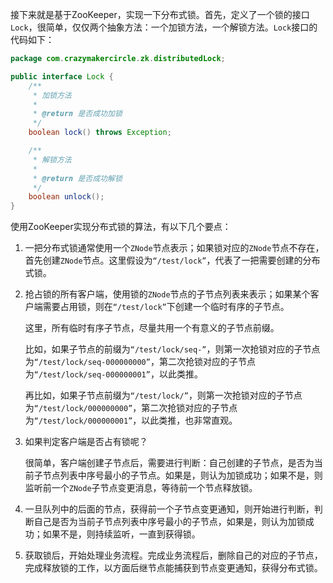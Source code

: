 
接下来就是基于ZooKeeper，实现一下分布式锁。首先，定义了一个锁的接口`Lock`，很简单，仅仅两个抽象方法：一个加锁方法，一个解锁方法。`Lock`接口的代码如下：

```java
package com.crazymakercircle.zk.distributedLock;

public interface Lock {
    /**
     * 加锁方法
     *
     * @return 是否成功加锁
     */
    boolean lock() throws Exception;

    /**
     * 解锁方法
     *
     * @return 是否成功解锁
     */
    boolean unlock();
}
```

使用ZooKeeper实现分布式锁的算法，有以下几个要点：

1. 一把分布式锁通常使用一个`ZNode`节点表示；如果锁对应的`ZNode`节点不存在，首先创建`ZNode`节点。这里假设为`“/test/lock”`，代表了一把需要创建的分布式锁。

2. 抢占锁的所有客户端，使用锁的`ZNode`节点的子节点列表来表示；如果某个客户端需要占用锁，则在`“/test/lock”`下创建一个临时有序的子节点。

    这里，所有临时有序子节点，尽量共用一个有意义的子节点前缀。

    比如，如果子节点的前缀为`“/test/lock/seq-”`，则第一次抢锁对应的子节点为`“/test/lock/seq-000000000”`，第二次抢锁对应的子节点为`“/test/lock/seq-000000001”`，以此类推。

    再比如，如果子节点前缀为`“/test/lock/”`，则第一次抢锁对应的子节点为`“/test/lock/000000000”`，第二次抢锁对应的子节点为`“/test/lock/000000001”`，以此类推，也非常直观。

3. 如果判定客户端是否占有锁呢？

    很简单，客户端创建子节点后，需要进行判断：自己创建的子节点，是否为当前子节点列表中序号最小的子节点。如果是，则认为加锁成功；如果不是，则监听前一个`ZNode`子节点变更消息，等待前一个节点释放锁。

4. 一旦队列中的后面的节点，获得前一个子节点变更通知，则开始进行判断，判断自己是否为当前子节点列表中序号最小的子节点，如果是，则认为加锁成功；如果不是，则持续监听，一直到获得锁。

5. 获取锁后，开始处理业务流程。完成业务流程后，删除自己的对应的子节点，完成释放锁的工作，以方面后继节点能捕获到节点变更通知，获得分布式锁。